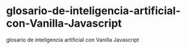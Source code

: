 # glosario-de-inteligencia-artificial-con-Vanilla-Javascript
glosario de inteligencia artificial con Vanilla Javascript
